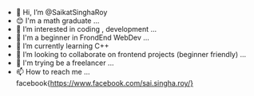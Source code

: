 - 👋 Hi, I’m @SaikatSinghaRoy
- 😊 I'm a math graduate ...
- 👀 I’m interested in coding , development ...
- 💖 I'm a beginner in FrondEnd WebDev ...
- 🌱 I’m currently learning C++ 
- 💞️ I’m looking to collaborate on frontend projects (beginner friendly) ...
- 🎁 I'm trying be a freelancer ...
- 📫 How to reach me ... facebook{https://www.facebook.com/sai.singha.roy/}

<!---
SaikatSinghaRoy/SaikatSinghaRoy is a ✨ special ✨ repository because its `README.md` (this file) appears on your GitHub profile.
You can click the Preview link to take a look at your changes.
--->
